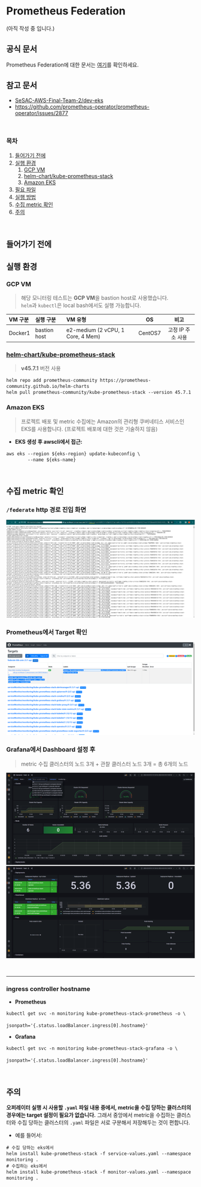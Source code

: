 # Prometheus Federation
(아직 작성 중 입니다.)

## 공식 문서
Prometheus Federation에 대한 문서는 [여기](https://prometheus.io/docs/prometheus/latest/federation/)를 확인하세요.<br>

## 참고 문서
- [SeSAC-AWS-Final-Team-2/dev-eks](https://github.com/SeSAC-AWS-Final-Team-2/dev-eks/blob/main/third-party/monitoring.md)
- https://github.com/prometheus-operator/prometheus-operator/issues/2877

<br>

### 목차
1. [들어가기 전에](#들어가기-전에)
2. [실행 환경](#실행-환경)
    1. [GCP VM](#gcp-vm)
    2. [helm-chart/kube-prometheus-stack](#helm-chartkube-prometheus-stack)
    3. [Amazon EKS](#amazon-eks)
3. [필요 파일](#필요-파일)
4. [실행 방법](#실행-방법)
5. [수집 metric 확인](#수집-metric-확인)
6. [주의](#주의)

<br>

## 들어가기 전에

## 실행 환경
### GCP VM
> 해당 모니터링 테스트는 **GCP VM**을 bastion host로 사용했습니다.<br>
> `helm`과 `kubectl`은 local bash에서도 실행 가능합니다.

|VM 구분|실행 구분|VM 유형|OS|비고|
|:--|:--|:--|:--:|:--:|
|Docker1|bastion host|e2-medium (2 vCPU, 1 Core, 4 Mem)|CentOS7|고정 IP 주소 사용|

### [helm-chart/kube-prometheus-stack](https://github.com/prometheus-community/helm-charts/tree/main/charts/kube-prometheus-stack)
> **v45.7.1** 버전 사용

```shell
helm repo add prometheus-community https://prometheus-community.github.io/helm-charts
helm pull prometheus-community/kube-prometheus-stack --version 45.7.1
```


### Amazon EKS
> 프로젝트 배포 및 metric 수집에는 Amazon의 관리형 쿠버네티스 서비스인 EKS를 사용합니다. (프로젝트 배포에 대한 것은 기술하지 않음) <br>

- **EKS 생성 후 awscli에서 접근:**
```shell
aws eks --region ${eks-region} update-kubeconfig \
        --name ${eks-name}
```

<br>

## 수집 metric 확인
### `/federate` http 경로 진입 화면

![http](/prometheus-federation/img/http-federate.png)

### Prometheus에서 Target 확인

![prom](/prometheus-federation/img/prom-federate.png)

### Grafana에서 Dashboard 설정 후
> metric 수집 클러스터의 노드 3개 + 관찰 클러스터 노드 3개 = 총 6개의 노드

![graf1](/prometheus-federation/img/graf-federate1.png)
![graf2](/prometheus-federation/img/graf-federate2.png)

<br>

---

### ingress controller hostname
- **Prometheus**
```shell
kubectl get svc -n monitoring kube-prometheus-stack-prometheus -o \
                   jsonpath='{.status.loadBalancer.ingress[0].hostname}'
```
- **Grafana**
```shell
kubectl get svc -n monitoring kube-prometheus-stack-grafana -o \
                   jsonpath='{.status.loadBalancer.ingress[0].hostname}'
```

<br>

## 주의
**오퍼레이터 실행 시 사용할 `.yaml` 파일 내용 중에서, metric을 수집 당하는 클러스터의 경우에는 target 설정이 필요가 없습니다.** 그래서 중앙에서 metric을 수집하는 클러스터와 수집 당하는 클러스터의 `.yaml` 파일은 서로 구분해서 저장해두는 것이 편합니다.

- 예를 들어서:
```shell
# 수집 당하는 eks에서
helm install kube-prometheus-stack -f service-values.yaml --namespace monitoring .
# 수집하는 eks에서
helm install kube-prometheus-stack -f monitor-values.yaml --namespace monitoring .
```
